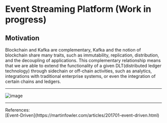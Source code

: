 # Event Streaming Platform (Work in progress)

## Motivation

Blockchain and Kafka are complementary, Kafka and the notion of blockchain share many traits, such as immutability, replication, distribution, and the decoupling of applications. This complementary relationship means that we are able to extend the functionality of a given DLT(distributed ledger technology) through sidechain or off-chain activities, such as analytics, integrations with traditional enterprise systems, or even the integration of certain chains and ledgers. 
 
<hr>


![image](https://user-images.githubusercontent.com/76512851/204851065-fc43bc57-2395-4570-9627-18a34926fa25.png)

<hr>
References:<br>
[Event-Driven](https://martinfowler.com/articles/201701-event-driven.html)<br>
